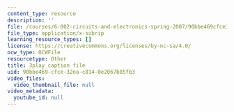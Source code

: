 ```yaml
---
content_type: resource
description: ''
file: /courses/6-002-circuits-and-electronics-spring-2007/90bbe469cfce32eac8140e2067b85fb3_bX8i2yECWaU.srt
file_type: application/x-subrip
learning_resource_types: []
license: https://creativecommons.org/licenses/by-nc-sa/4.0/
ocw_type: OCWFile
resourcetype: Other
title: 3play caption file
uid: 90bbe469-cfce-32ea-c814-0e2067b85fb3
video_files:
  video_thumbnail_file: null
video_metadata:
  youtube_id: null
---
```

